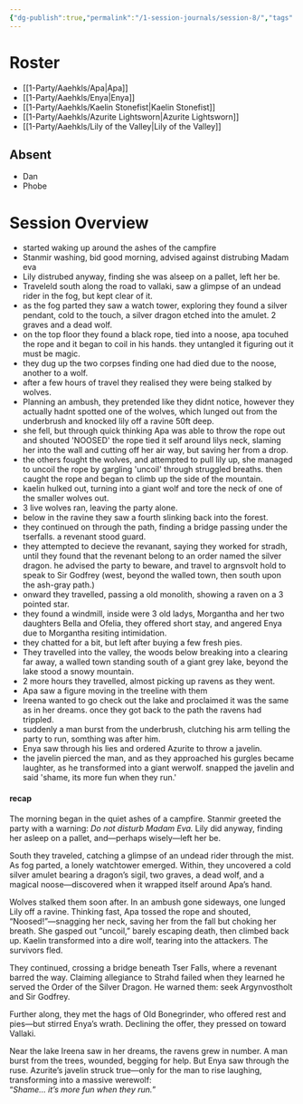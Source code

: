 ```yaml
---
{"dg-publish":true,"permalink":"/1-session-journals/session-8/","tags":["journal"]}
---
```





# Roster 
- [[1-Party/Aaehkls/Apa\|Apa]]
- [[1-Party/Aaehkls/Enya\|Enya]]
- [[1-Party/Aaehkls/Kaelin Stonefist\|Kaelin Stonefist]]
- [[1-Party/Aaehkls/Azurite Lightsworn\|Azurite Lightsworn]]
- [[1-Party/Aaehkls/Lily of the Valley\|Lily of the Valley]]


## Absent
- Dan 
- Phobe 

# Session Overview
- started waking up around the ashes of the campfire 
- Stanmir washing, bid good morning, advised against distrubing Madam eva 
- Lily distrubed anyway, finding she was alseep on a pallet, left her be. 
- Traveleld south along the road to vallaki, saw a glimpse of an undead rider in the fog, but kept clear of it. 
- as the fog parted they saw a watch tower, exploring they found a silver pendant, cold to the touch, a silver dragon etched into the amulet. 2 graves and a dead wolf. 
- on the top floor they found a black rope, tied into a noose, apa tocuhed the rope and it began to coil in his hands. they untangled it figuring out it must be magic. 
- they dug up the two corpses finding one had died due to the noose, another to a wolf. 
- after a few hours of travel they realised they were being stalked by wolves. 
- Planning an ambush, they pretended like they didnt notice, however they actually hadnt spotted one of the wolves, which lunged out from the underbrush and knocked lily off a ravine 50ft deep. 
- she fell, but through quick thinking Apa was able to throw the rope out and shouted 'NOOSED' the rope tied it self around lilys neck, slaming her into the wall and cutting off her air way, but saving her from a drop. 
- the others fought the wolves, and attempted to pull lily up, she managed to uncoil the rope by gargling 'uncoil' through struggled breaths. then caught the rope and began to climb up the side of the mountain. 
- kaelin hulked out, turning into a giant wolf and tore the neck of one of the smaller wolves out. 
- 3 live wolves ran, leaving the party alone. 
- below in the ravine they saw a fourth slinking back into the forest. 
- they continued on through the path, finding a bridge passing under the tserfalls. a revenant stood guard. 
- they attempted to decieve the revanant, saying they worked for stradh, until they found that the revenant belong to an order named the silver dragon. he advised the party to beware, and travel to argnsvolt hold to speak to Sir Godfrey (west, beyond the walled town, then south upon the ash-gray path.)
- onward they travelled, passing a old monolith, showing a raven on a 3 pointed star. 
- they found a windmill, inside were 3 old ladys, Morgantha and her two daughters Bella and Ofelia, they offered short stay, and angered Enya due to Morgantha resiting intimidation. 
- they chatted for a bit, but left after buying a few fresh pies. 
- They travelled into the valley, the woods below breaking into a clearing far away, a walled town standing south of a giant grey lake, beyond the lake stood a snowy mountain.
- 2 more hours they travelled, almost picking up ravens as they went. 
- Apa saw a figure moving in the treeline with them
- Ireena wanted to go check out the lake and proclaimed it was the same as in her dreams. once they got back to the path the ravens had trippled. 
- suddenly a man burst from the underbrush, clutching his arm telling the party to run, somthing was after him. 
- Enya saw through his lies and ordered Azurite to throw a javelin. 
- the javelin pierced the man, and as they approached his gurgles became laughter, as he transformed into a giant werwolf. snapped the javelin and said 'shame, its more fun when they run.'

#### recap 
The morning began in the quiet ashes of a campfire. Stanmir greeted the party with a warning: _Do not disturb Madam Eva._ Lily did anyway, finding her asleep on a pallet, and—perhaps wisely—left her be.

South they traveled, catching a glimpse of an undead rider through the mist. As fog parted, a lonely watchtower emerged. Within, they uncovered a cold silver amulet bearing a dragon’s sigil, two graves, a dead wolf, and a magical noose—discovered when it wrapped itself around Apa’s hand.

Wolves stalked them soon after. In an ambush gone sideways, one lunged Lily off a ravine. Thinking fast, Apa tossed the rope and shouted, “Noosed!”—snagging her neck, saving her from the fall but choking her breath. She gasped out “uncoil,” barely escaping death, then climbed back up. Kaelin transformed into a dire wolf, tearing into the attackers. The survivors fled.

They continued, crossing a bridge beneath Tser Falls, where a revenant barred the way. Claiming allegiance to Strahd failed when they learned he served the Order of the Silver Dragon. He warned them: seek Argynvostholt and Sir Godfrey.

Further along, they met the hags of Old Bonegrinder, who offered rest and pies—but stirred Enya’s wrath. Declining the offer, they pressed on toward Vallaki.

Near the lake Ireena saw in her dreams, the ravens grew in number. A man burst from the trees, wounded, begging for help. But Enya saw through the ruse. Azurite’s javelin struck true—only for the man to rise laughing, transforming into a massive werewolf:  
“_Shame… it’s more fun when they run._”